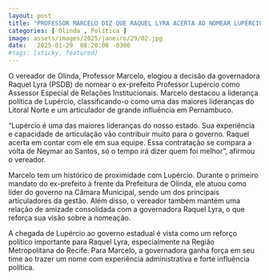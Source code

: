 ```yaml
---
layout: post
title: "PROFESSOR MARCELO DIZ QUE RAQUEL LYRA ACERTA AO NOMEAR LUPÉRCIO"
categories: [ Olinda , Política ]
image: assets/images/2025/janeiro/29/02.jpg
date:   2025-01-29  08:20:00 -0300
#tags: [sticky, featured]
---
```

O vereador de Olinda, Professor Marcelo, elogiou a decisão da governadora Raquel Lyra (PSDB) de nomear o ex-prefeito Professor Lupércio como Assessor Especial de Relações Institucionais. Marcelo destacou a liderança política de Lupércio, classificando-o como uma das maiores lideranças do Litoral Norte e um articulador de grande influência em Pernambuco.

“Lupércio é uma das maiores lideranças do nosso estado. Sua experiência e capacidade de articulação vão contribuir muito para o governo. Raquel acerta em contar com ele em sua equipe. Essa contratação se compara a volta de Neymar ao Santos, só o tempo irá dizer quem foi melhor”, afirmou o vereador.

Marcelo tem um histórico de proximidade com Lupércio. Durante o primeiro mandato do ex-prefeito à frente da Prefeitura de Olinda, ele atuou como líder do governo na Câmara Municipal, sendo um dos principais articuladores da gestão. Além disso, o vereador também mantém uma relação de amizade consolidada com a governadora Raquel Lyra, o que reforça sua visão sobre a nomeação.

A chegada de Lupércio ao governo estadual é vista como um reforço político importante para Raquel Lyra, especialmente na Região Metropolitana do Recife. Para Marcelo, a governadora ganha força em seu time ao trazer um nome com experiência administrativa e forte influência política.